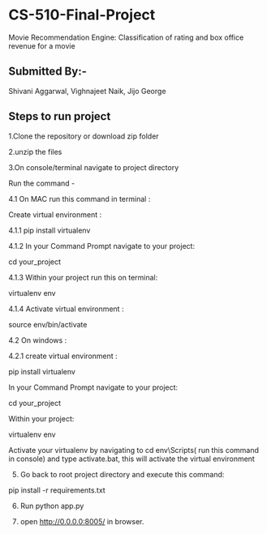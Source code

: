 # CS-510-Final-Project
Movie Recommendation Engine: Classification of rating and box office revenue for a movie

## Submitted By:-
Shivani Aggarwal,     Vighnajeet Naik,      Jijo George  

## Steps to run project

1.Clone the repository or download zip folder

2.unzip the files 

3.On console/terminal navigate to project directory

Run the command -

4.1 On MAC run this command in terminal : 

Create virtual environment :

4.1.1 pip install virtualenv

4.1.2 In your Command Prompt navigate to your project:

cd your_project

4.1.3 Within your project run this on terminal:

virtualenv env

4.1.4 Activate virtual environment :

source env/bin/activate

4.2 On windows :

4.2.1 
create virtual environment : 

pip install virtualenv

In your Command Prompt navigate to your project:

cd your_project

Within your project:

virtualenv env

Activate your virtualenv by navigating to cd env\Scripts( run this command in console) and type activate.bat, this will activate the virtual environment

5. Go back to root project directory and execute this command:

pip install -r requirements.txt

6. Run python app.py

7. open http://0.0.0.0:8005/ in browser.
